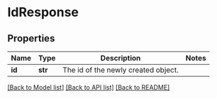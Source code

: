 # IdResponse

## Properties
Name | Type | Description | Notes
------------ | ------------- | ------------- | -------------
**id** | **str** | The id of the newly created object. | 

[[Back to Model list]](../README.md#documentation-for-models) [[Back to API list]](../README.md#documentation-for-api-endpoints) [[Back to README]](../README.md)


